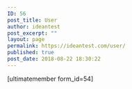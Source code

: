 ```yaml
---
ID: 56
post_title: User
author: ideantest
post_excerpt: ""
layout: page
permalink: https://ideantest.com/user/
published: true
post_date: 2018-08-22 18:30:22
---
```

[ultimatemember form_id=54]